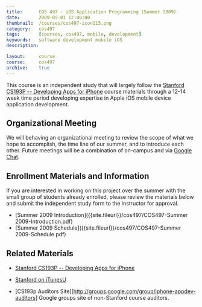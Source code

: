 ```yaml
---
title: 		COS 497 - iOS Application Programming (Summer 2009)
date: 		2009-05-01 12:00:00
thumbnail: 	/courses/cos497-icon115.png
category: 	cos497
tags: 		[courses, cos497, mobile, development]
keywords: 	software development mobile iOS
description:

layout:		course
course: 	cos497
archive: 	true
---
```

This course is an independent study that will largely follow the
[Stanford CS193P -- Developing Apps for iPhone][cs193p] course materials
through a 12-14 week time period developing expertise in Apple iOS
mobile device application development.

##  Organizational Meeting
We will behaving an organizational meeting to review the scope of what
we hope to accomplish, the time line of our summer, and to introduce
each other. Future meetings will be a combination of on-campus and via
[Google Chat][gtalk].

## Enrollment Materials and Information
If you are interested in working on this project over the summer with
the small group of students already enrolled, please review the
materials below and submit the independent study form to the instructor
for approval.

* [Summer 2009 Introduction]({{site.fileurl}}/cos497/COS497-Summer 2009-Introduction.pdf)
* [Summer 2009 Schedule]({{site.fileurl}}/cos497/COS497-Summer 2009-Schedule.pdf)

## Related Materials

* [Stanford CS193P -- Developing Apps for iPhone][cs193p]
* [Stanford on iTunesU](http://itunes.stanford.edu/)
* [CS193p Auditors Site][http://groups.google.com/group/iphone-appdev-auditors] Google groups site of non-Stanford course auditors.

  [cs193p]: http://www.stanford.edu/class/cs193p/
  [cs193a]: http://www.stanford.edu/class/cs193a/
  [gtalk]: http://www.google.com/talk/

